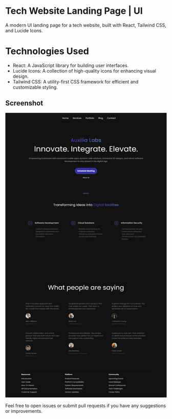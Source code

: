 # Tech Website Landing Page | UI

A modern UI landing page for a tech website, built with React, Tailwind CSS, and Lucide Icons.

# Technologies Used

- React: A JavaScript library for building user interfaces.
- Lucide Icons: A collection of high-quality icons for enhancing visual design.
- Tailwind CSS: A utility-first CSS framework for efficient and customizable styling.

## Screenshot

![Project Screenshot](src/assets/screenshot/full.png)

Feel free to open issues or submit pull requests if you have any suggestions or improvements.

